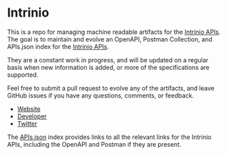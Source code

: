 # IntrinioThis is a repo for managing machine readable artifacts for the [Intrinio APIs](https://intrinio.com). The goal is to maintain and evolve an OpenAPI, Postman Collection, and APIs.json index for the [Intrinio APIs](https://intrinio.com).They are a constant work in progress, and will be updated on a regular basis when new information is added, or more of the specifications are supported.Feel free to submit a pull request to evolve any of the artifacts, and leave GitHub issues if you have any questions, comments, or feedback.- [Website](https://intrinio.com)- [Developer](https://intrinio.com)- [Twitter](https://twitter.com/intrinio)The [APIs.json](https://github.com/api-evangelist/intrinio/blob/master/apis.json) index provides links to all the relevant links for the Intrinio APIs, including the OpenAPI and Postman if they are present.